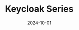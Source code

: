 ---
title: "Keycloak Series"
description: "Series overriew"
seriesName: "keycloak-series"
date: "2024-10-01"
isParent: true
draft: false
---